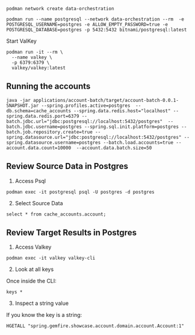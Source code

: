 
```shell
podman network create data-orchestration
```

```shell
podman run --name postgresql --network data-orchestration --rm  -e POSTGRESQL_USERNAME=postgres -e ALLOW_EMPTY_PASSWORD=true -e POSTGRESQL_DATABASE=postgres -p 5432:5432 bitnami/postgresql:latest 
```

Start ValKey

```shell
podman run -it --rm \
  --name valkey \
  -p 6379:6379 \
  valkey/valkey:latest
```


## Running the accounts

```shell
java -jar applications/account-batch/target/account-batch-0.0.1-SNAPSHOT.jar --spring.profiles.active=postgres  --db.schema=cache_accounts --spring.data.redis.host="localhost" --spring.data.redis.port=6379 --batch.jdbc.url="jdbc:postgresql://localhost:5432/postgres"  --batch.jdbc.username=postgres --spring.sql.init.platform=postgres --batch.job.repository.create=true --spring.datasource.url="jdbc:postgresql://localhost:5432/postgres" --spring.datasource.username=postgres --batch.load.accounts=true --account.data.count=10000  --account.data.batch.size=50 
```


## Review Source Data in Postgres

1. Access Psql

```shell
podman exec -it postgresql psql -U postgres -d postgres
```

2. Select Source Data

```psql
select * from cache_accounts.account;
```

## Review Target Results in Postgres

1. Access Valkey

```shell
podman exec -it valkey valkey-cli
```
2. Look at all keys

Once inside the CLI:

```valkey-cli
keys *
```

3. Inspect a string value

If you know the key is a string:


```valkey-cli
HGETALL "spring.gemfire.showcase.account.domain.account.Account:1"
```


